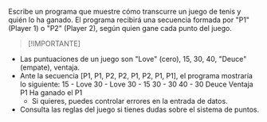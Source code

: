 
Escribe un programa que muestre cómo transcurre un juego de tenis y quién lo ha ganado.
El programa recibirá una secuencia formada por "P1" (Player 1) o "P2" (Player 2), según quien
gane cada punto del juego.
> [!IMPORTANTE]
- Las puntuaciones de un juego son "Love" (cero), 15, 30, 40, "Deuce" (empate), ventaja.
- Ante la secuencia [P1, P1, P2, P2, P1, P2, P1, P1], el programa mostraría lo siguiente:
  15 - Love
  30 - Love
  30 - 15
  30 - 30
  40 - 30
  Deuce
  Ventaja P1
  Ha ganado el P1
  - Si quieres, puedes controlar errores en la entrada de datos.   
 - Consulta las reglas del juego si tienes dudas sobre el sistema de puntos.   
 
